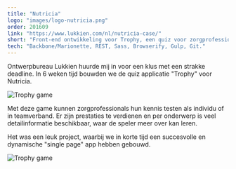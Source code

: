 ```yaml
---
title: "Nutricia"
logo: "images/logo-nutricia.png"
order: 201609
link: "https://www.lukkien.com/nl/nutricia-case/"
short: "Front-end ontwikkeling voor Trophy, een quiz voor zorgprofessionals."
tech: "Backbone/Marionette, REST, Sass, Browserify, Gulp, Git."
---
```


Ontwerpbureau Lukkien huurde mij in voor een klus met een strakke deadline. In 6 weken tijd bouwden we de quiz applicatie "Trophy" voor Nutricia.

![Trophy game](images/projects/nutricia01.jpg "Trophy game")

Met deze game kunnen zorgprofessionals hun kennis testen als individu of in teamverband. Er zijn prestaties te verdienen en per onderwerp is veel detailinformatie beschikbaar, waar de speler meer over kan leren.

Het was een leuk project, waarbij we in korte tijd een succesvolle en dynamische "single page" app hebben gebouwd.

![Trophy game](images/projects/nutricia02.jpg "Trophy game")

